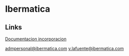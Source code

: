 # Ibermatica

## Links
[Documentacion incorporacion](https://drive.google.com/file/d/1feVrngSBx_9I-Z-VFgPBIljr2Brq1OwN/view?usp=sharing)

admpersonal@ibermatica.com
v.lafuente@ibermatica.com